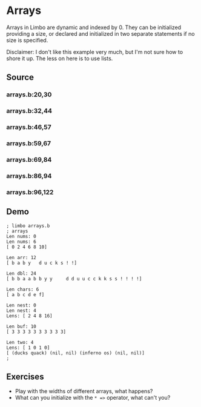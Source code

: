 # Arrays

Arrays in Limbo are dynamic and indexed by 0. They can be initialized providing a size, or declared and initialized in two separate statements if no size is specified. 

Disclaimer: I don't like this example very much, but I'm not sure how to shore it up. The less on here is to use lists.

## Source

### arrays.b:20,30



### arrays.b:32,44



### arrays.b:46,57



### arrays.b:59,67



### arrays.b:69,84



### arrays.b:86,94



### arrays.b:96,122



## Demo

	; limbo arrays.b
	; arrays
	Len nums: 0
	Len nums: 6
	[ 0 2 4 6 8 10]
	
	Len arr: 12
	[ b a b y   d u c k s ! !]
	
	Len dbl: 24
	[ b b a a b b y y     d d u u c c k k s s ! ! ! !]
	
	Len chars: 6
	[ a b c d e f]
	
	Len nest: 0
	Len nest: 4
	Lens: [ 2 4 8 16]
	
	Len buf: 10
	[ 3 3 3 3 3 3 3 3 3 3]
	
	Len two: 4
	Lens: [ 1 0 1 0]
	[ (ducks quack) (nil, nil) (inferno os) (nil, nil)]
	; 

## Exercises

- Play with the widths of different arrays, what happens?
- What can you initialize with the `* =>` operator, what can't you?
